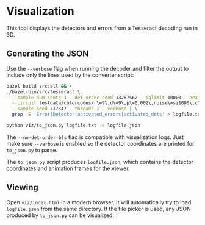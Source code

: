 # Visualization

This tool displays the detectors and errors from a Tesseract decoding run in 3D.

## Generating the JSON

Use the `--verbose` flag when running the decoder and filter the output to
include only the lines used by the converter script:

```bash
bazel build src:all && \
./bazel-bin/src/tesseract \
  --sample-num-shots 1 --det-order-seed 13267562 --pqlimit 10000 --beam 1 --num-det-orders 20 \
  --circuit testdata/colorcodes/r\=9\,d\=9\,p\=0.002\,noise\=si1000\,c\=superdense_color_code_X\,q\=121\,gates\=cz.stim \
  --sample-seed 717347 --threads 1 --verbose | \
  grep -E 'Error|Detector|activated_errors|activated_dets' > logfile.txt

python viz/to_json.py logfile.txt -o logfile.json
```


The `--no-det-order-bfs` flag is compatible with visualization logs. Just make
sure `--verbose` is enabled so the detector coordinates are printed for
`to_json.py` to parse.

The `to_json.py` script produces `logfile.json`, which contains the detector
coordinates and animation frames for the viewer.

## Viewing

Open `viz/index.html` in a modern browser. It will automatically try to load
`logfile.json` from the same directory. If the file picker is used, any JSON
produced by `to_json.py` can be visualized.

